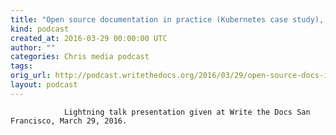 ```yaml
---
title: "Open source documentation in practice (Kubernetes case study), by John Mulhausen"
kind: podcast
created_at: 2016-03-29 00:00:00 UTC
author: ""
categories: Chris media podcast
tags: 
orig_url: http://podcast.writethedocs.org/2016/03/29/open-source-docs-in-practice-john-mulhausen/
layout: podcast
---
```


                Lightning talk presentation given at Write the Docs San Francisco, March 29, 2016.
            